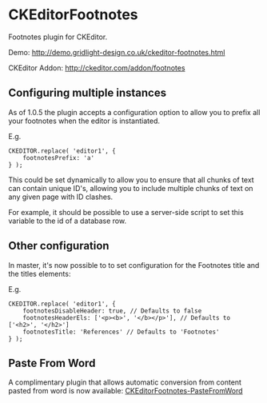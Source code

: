 CKEditorFootnotes
==================

Footnotes plugin for CKEditor.

Demo: http://demo.gridlight-design.co.uk/ckeditor-footnotes.html

CKEditor Addon: http://ckeditor.com/addon/footnotes

Configuring multiple instances
------------------------------

As of 1.0.5 the plugin accepts a configuration option to allow you to prefix all your footnotes when the editor is instantiated.

E.g.

~~~
CKEDITOR.replace( 'editor1', {
    footnotesPrefix: 'a'
} );
~~~

This could be set dynamically to allow you to ensure that all chunks of text can contain unique ID's, allowing you to include multiple chunks of text on any given page with ID clashes.

For example, it should be possible to use a server-side script to set this variable to the id of a database row.


Other configuration
-------------------

In master, it's now possible to to set configuration for the Footnotes title and the titles elements:

E.g.

~~~
CKEDITOR.replace( 'editor1', {
    footnotesDisableHeader: true, // Defaults to false
    footnotesHeaderEls: ['<p><b>', '</b></p>'], // Defaults to ['<h2>', '</h2>']
    footnotesTitle: 'References' // Defaults to 'Footnotes'
} );
~~~

Paste From Word
---------------

A complimentary plugin that allows automatic conversion from content pasted from word is now available:
[CKEditorFootnotes-PasteFromWord](https://github.com/andykirk/CKEditorFootnotes-PasteFromWord)